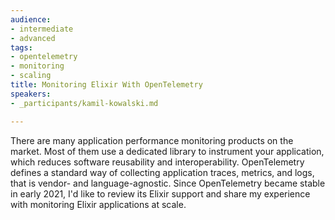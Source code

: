 ```yaml
---
audience:
- intermediate
- advanced
tags:
- opentelemetry
- monitoring
- scaling
title: Monitoring Elixir With OpenTelemetry
speakers:
- _participants/kamil-kowalski.md

---
```

There are many application performance monitoring products on the market. Most of them use a dedicated library to instrument your application, which reduces software reusability and interoperability. OpenTelemetry defines a standard way of collecting application traces, metrics, and logs, that is vendor- and language-agnostic. Since OpenTelemetry became stable in early 2021, I'd like to review its Elixir support and share my experience with monitoring Elixir applications at scale.